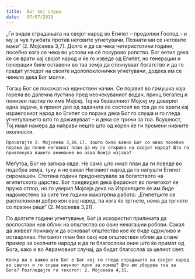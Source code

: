```yaml
---
title:  Бог кој слуша
date:   07/07/2019
---
```


„Ги видов страдањата на својот народ во Египет – продолжи Господ – и му ја чув тужбата против неговите угнетувачи. Познати ми се неговите маки“ (2. Мојсеева 3,7). Долго е да се чека четиристотини години, посебно кога се чека во услови на сѐ посурово ропство. Бог ветил дека ќе се врати кај својот народ и ќе го изведе од Египет, но генерации и генерации биле оставени во таа земја да стекнуваат богатство и да го градат угледот на своите идолопоклонички угнетувачи, додека им се чинело дека Бог молчи.

Тогаш Бог се покажал на единствен начин. Се појавил во грмушка која горела во далечна пустина пред неочекуваниот водач, принц бегалец и понизен пастир по име Мојсеј. Тој на безволниот Мојсеј му доверил една задача, а првиот дел од задачата се состоел во тоа да се врати кај израелскиот народ во Египет со порака дека Бог го слуша и го гледа угнетувањето што го доживуваат – и дека се грижи за тоа. Всушност, Тој имал намера да направи нешто што од корен ќе ги промени нивните околности.

`Прочитајте 2. Мојсеева 3,16.17. Зошто било важно Бог со оваа посеб­на порака да почне неговиот план да му го открива на својот народ? Што го привлекува вашето внимание во оваа Божја изјава?`

Меѓутоа, Бог не запира овде. Не само што имал план да ги поведе во подобра земја, туку и не сакал Неговиот народ да го напушти Египет сиромашен. Стотина години придонесувале за богатството на египетското царство. Бог предвидел дека фараонот во почетокот ќе пружа отпор, но го уверил Мојсеја дека на Израелците ќе им биде надоместено за сите тие години макотрпна работа: „Египетците се расположени добро кон овој народ, па кога ќе тргнете, нема да тргнете со празни раце“ (2. Мојсеева 3,21).

По долгите години угнетување, Бог ја искористил приликата да воспостави нов облик на општество со овие некогашни робови. Сакал да живеат поинаку и да основаат општество кое ќе биде одржливо и остварливо. Неговиот план бил овој нов општествен облик да стане пример за околните народи и да ги благослови оние што ќе примат од Бога, како и во Аврамовиот случај, да бидат благослов за целиот свет.

`Колку ви е важно што Бог е Бог кој го гледа страдањето на својот на­род во светот и го слуша нивниот крик за помош? Што ви зборува тоа за Бога? Разгледајте го текстот: 2. Мојсеева 4,31.`
